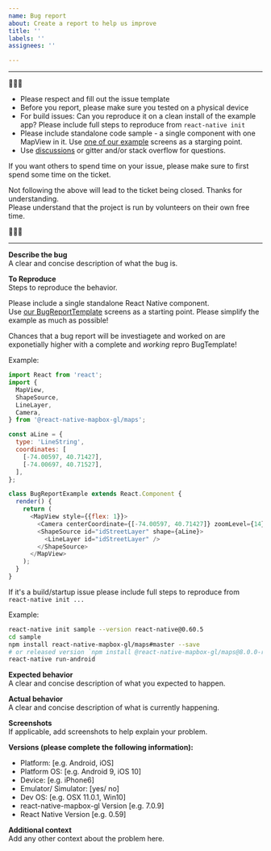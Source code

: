```yaml
---
name: Bug report
about: Create a report to help us improve
title: ''
labels: ''
assignees: ''

---
```



---------  

🚨🚨🚨
* Please respect and fill out the issue template
* Before you report, please make sure you tested on a physical device
* For build issues: Can you reproduce it on a clean install of the example app? Please include full steps to reproduce from `react-native init`
* Please include standalone code sample - a single component with one MapView in it. Use [one of our example](https://github.com/react-native-mapbox-gl/maps/blob/master/example/src/examples/PointInMapView.js) screens as a starging point.
* Use [discussions](https://github.com/react-native-mapbox-gl/maps/discussions) or gitter and/or stack overflow for questions.

If you want others to spend time on your issue, please make sure to first spend some time on the ticket. 

Not following the above will lead to the ticket being closed.
Thanks for understanding.  
Please understand that the project is run by volunteers on their own free time.  

🚨🚨🚨  

---------


**Describe the bug**  
A clear and concise description of what the bug is.

**To Reproduce**  
Steps to reproduce the behavior. 

Please include a single standalone React Native component.  
Use [our BugReportTemplate](https://github.com/react-native-mapbox-gl/maps/blob/master/example/src/examples/BugReportTemplate.js) screens as a starting point.
Please simplify the example as much as possible!

Chances that a bug report will be investiagete and worked on are exponetially higher with a complete and _working_ repro BugTemplate!

Example:
```js
import React from 'react';
import {
  MapView,
  ShapeSource,
  LineLayer,
  Camera,
} from '@react-native-mapbox-gl/maps';

const aLine = {
  type: 'LineString',
  coordinates: [
    [-74.00597, 40.71427],
    [-74.00697, 40.71527],
  ],
};

class BugReportExample extends React.Component {
  render() {
    return (
      <MapView style={{flex: 1}}>
        <Camera centerCoordinate={[-74.00597, 40.71427]} zoomLevel={14} />
        <ShapeSource id="idStreetLayer" shape={aLine}>
          <LineLayer id="idStreetLayer" />
        </ShapeSource>
      </MapView>
    );
  }
}
```

If it's a build/startup issue please include full steps to reproduce from `react-native init ...`

Example:

```sh
react-native init sample --version react-native@0.60.5
cd sample
npm install react-native-mapbox-gl/maps#master --save
# or released version `npm install @react-native-mapbox-gl/maps@8.0.0-rc1 --save`
react-native run-android
```

**Expected behavior**  
A clear and concise description of what you expected to happen.

**Actual behavior**  
A clear and concise description of what is currently happening.

**Screenshots**  
If applicable, add screenshots to help explain your problem.

**Versions (please complete the following information):**  
 - Platform: [e.g. Android, iOS]
 - Platform OS: [e.g. Android 9, iOS 10]
 - Device: [e.g. iPhone6]
 - Emulator/ Simulator: [yes/ no]
 - Dev OS: [e.g. OSX 11.0.1, Win10]
 - react-native-mapbox-gl Version [e.g. 7.0.9]
 - React Native Version [e.g. 0.59]

**Additional context**  
Add any other context about the problem here.
